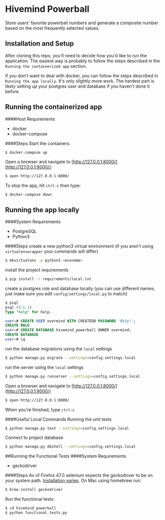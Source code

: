 Hivemind Powerball
=====================
Store users' favorite powerball numbers and generate a composite number based on the most frequently selected values.

## Installation and Setup
After cloning this repo, you'll need to decide how you'd like to run the application.  The easiest way is probably 
to follow the steps described in the `Running the containerized app` section.

If you don't want to deal with docker, you can follow the steps described in `Running the app locally`.  It's only 
slightly more work.  The hardest part is likely setting up your postgres user and database if you haven't done it before.

## Running the containerized app
####Host Requirements
* docker
* docker-compose

####Steps
Start the containers:
```bash
$ docker-compose up
```

Open a browser and navigate to [http://127.0.0.1:8000/](http://127.0.0.1:8000/):
```bash
$ open http://127.0.0.1:8000/
```

To stop the app, hit `ctrl-c` then type:
```
$ docker-compose down
```

## Running the app locally
####System Requirements
* PostgreSQL
* Python3

####Steps
create a new python3 virtual environment (if you aren't using `virtualenvwrapper` your commands will differ)
```bash
$ mkvirtualenv -p python3 <envname>
```

install the project requirements
```bash
$ pip install -r requirements/local.txt
```

create a postgres role and database locally (you can use different names, just make sure you edit `config/settings/local.py` to match)
```sql
$ psql
psql (9.6.1)
Type "help" for help.

user=# CREATE USER overmind WITH CREATEDB PASSWORD '0b3y!';
CREATE ROLE
user=# CREATE DATABASE hivemind_powerball OWNER overmind;
CREATE DATABASE
user=# \q
```

run the database migrations using the `local` settings
```bash
$ python manage.py migrate --settings=config.settings.local
```

run the server using the `local` settings
```bash
$ python manage.py runserver --settings=config.settings.local
```

Open a browser and navigate to [http://127.0.0.1:8000/](http://127.0.0.1:8000/)
```bash
$ open http://127.0.0.1:8000/
```

When you're finished, type `ctrl-c`

####Useful Local Commands
Running the unit tests
```bash
$ python manage.py test --settings=config.settings.local
```

Connect to project database
```bash
$ python manage.py dbshell --settings=config.settings.local
```

##Running the Functional Tests
####System Requirements
* geckodriver

####Steps
As of Firefox 47.0 selenium expects the geckodriver to be on your system path.  [Installation varies](https://stackoverflow.com/questions/37761668/cant-open-browser-with-selenium-after-firefox-update/37765661#37765661).  On Mac using homebrew run:
```bash
$ brew install geckodriver
```

Run the functional tests:
```bash
$ cd hivemind_powerball
$ python functional_tests.py
```
